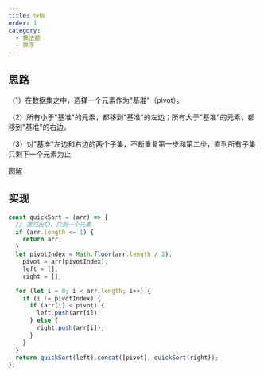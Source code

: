 ```yaml
---
title: 快排
order: 1
category:
  - 算法题
  - 排序
---
```


## 思路

（1）在数据集之中，选择一个元素作为"基准"（pivot）。

（2）所有小于"基准"的元素，都移到"基准"的左边；所有大于"基准"的元素，都移到"基准"的右边。

（3）对"基准"左边和右边的两个子集，不断重复第一步和第二步，直到所有子集只剩下一个元素为止

[图解](https://www.ruanyifeng.com/blog/2011/04/quicksort_in_javascript.html)

## 实现

```js
const quickSort = (arr) => {
  // 递归出口，只剩一个元素
  if (arr.length <= 1) {
    return arr;
  }
  let pivotIndex = Math.floor(arr.length / 2),
    pivot = arr[pivotIndex],
    left = [],
    right = [];

  for (let i = 0; i < arr.length; i++) {
    if (i != pivotIndex) {
      if (arr[i] < pivot) {
        left.push(arr[i]);
      } else {
        right.push(arr[i]);
      }
    }
  }
  return quickSort(left).concat([pivot], quickSort(right));
};
```

